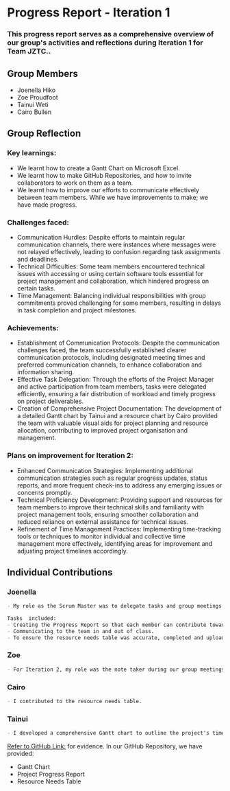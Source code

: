 # Progress Report - Iteration 1
### This progress report serves as a comprehensive overview of our group's activities and reflections during Iteration 1 for Team JZTC..

## Group Members
- Joenella Hiko
- Zoe Proudfoot
- Tainui Weti
- Cairo Bullen

## Group Reflection
### Key learnings: 
- We learnt how to create a Gantt Chart on Microsoft Excel.
- We learnt how to make GitHub Repositories, and how to invite collaborators to work on them as a team.
- We learnt how to improve our efforts to communicate effectively between team members. While we have improvements to make; we have made progress. 
### Challenges faced: 
- Communication Hurdles: Despite efforts to maintain regular communication channels, there were instances where messages were not relayed effectively, leading to confusion regarding task assignments and deadlines.
- Technical Difficulties: Some team members encountered technical issues with accessing or using certain software tools essential for project management and collaboration, which hindered progress on certain tasks.
- Time Management: Balancing individual responsibilities with group commitments proved challenging for some members, resulting in delays in task completion and project milestones.

### Achievements: 
- Establishment of Communication Protocols: Despite the communication challenges faced, the team successfully established clearer communication protocols, including designated meeting times and preferred communication channels, to enhance collaboration and information sharing.
- Effective Task Delegation: Through the efforts of the Project Manager and active participation from team members, tasks were delegated efficiently, ensuring a fair distribution of workload and timely progress on project deliverables.
- Creation of Comprehensive Project Documentation: The development of a detailed Gantt chart by Tainui and a resource chart by Cairo provided the team with valuable visual aids for project planning and resource allocation, contributing to improved project organisation and management.

### Plans on improvement for Iteration 2:
- Enhanced Communication Strategies: Implementing additional communication strategies such as regular progress updates, status reports, and more frequent check-ins to address any emerging issues or concerns promptly.
- Technical Proficiency Development: Providing support and resources for team members to improve their technical skills and familiarity with project management tools, ensuring smoother collaboration and reduced reliance on external assistance for technical issues.
- Refinement of Time Management Practices: Implementing time-tracking tools or techniques to monitor individual and collective time management more effectively, identifying areas for improvement and adjusting project timelines accordingly.


## Individual Contributions

### Joenella 
~~~md
- My role as the Scrum Master was to delegate tasks and group meetings for Iteration 2. I can support this by being present at meetings, communicating face-to-face, email and chat. 

Tasks  included:
- Creating the Progress Report so that each member can contribute towards the group reflection and their own contributions.
- Communicating to the team in and out of class.
- To ensure the resource needs table was accurate, completed and uploaded to GitHub.

~~~

### Zoe
~~~md
- For Iteration 2, my role was the note taker during our group meetings. I also created the team’s repository on GitHub, and invited the rest of the team members for collaboration.
~~~

### Cairo
~~~md
- I contributed to the resource needs table. 
~~~
### Tainui
~~~md
- I developed a comprehensive Gantt chart to outline the project's timeline and tasks, ensuring clear planning and effective management.
~~~

[Refer to GitHub Link:](https://github.com/zoeannp/jztc_group_project) for evidence.
In our GitHub Repository, we have provided:
- Gantt Chart
- Project Progress Report
- Resource Needs Table 
